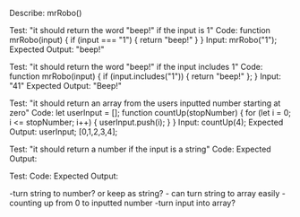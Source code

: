 Describe: mrRobo()

Test: "it should return the word "beep!" if the input is 1"
Code: function mrRobo(input) {
  if (input === "1") {
    return "beep!"
  } 
}
Input: mrRobo("1");
Expected Output: "beep!"

Test: "it should return the word "beep!" if the input includes 1"
Code: function mrRobo(input) {
  if (input.includes("1")) {
    return "beep!"
  };
}
Input: "41"
Expected Output: "Beep!"

Test: "it should return an array from the users inputted number starting at zero"
Code: let userInput = [];
function countUp(stopNumber) {
  for (let i = 0; i <= stopNumber; i++) {
    userInput.push(i);
  }
}
Input: countUp(4);
Expected Output: userInput; [0,1,2,3,4];

Test: "it should return a number if the input is a string"
Code: 
Expected Output: 

Test: 
Code: 
Expected Output: 


-turn string to number? or keep as string? - can turn string to array easily
-counting up from 0 to inputted number
-turn input into array?